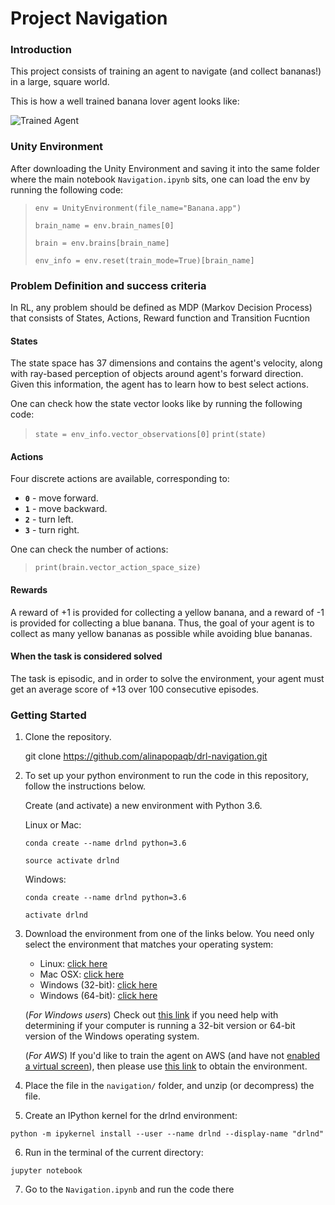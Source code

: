 [//]: # (Image References)

[image1]: https://user-images.githubusercontent.com/10624937/42135619-d90f2f28-7d12-11e8-8823-82b970a54d7e.gif "Trained Agent"

# Project Navigation

### Introduction

This project consists of training an agent to navigate (and collect bananas!) in a large, square world.  

This is how a well trained banana lover agent looks like:

![Trained Agent][image1]

### Unity Environment
After downloading the Unity Environment and saving it into the same folder where the main notebook `Navigation.ipynb` sits, one can load the env by running the following code:

> `env = UnityEnvironment(file_name="Banana.app")`
>
>  `brain_name = env.brain_names[0]`
>
>  `brain = env.brains[brain_name]`
>
>  `env_info = env.reset(train_mode=True)[brain_name]`


### Problem Definition and success criteria
In RL, any problem should be defined as MDP (Markov Decision Process) that consists of States, Actions, Reward function and Transition Fucntion

#### States

The state space has 37 dimensions and contains the agent's velocity, along with ray-based perception of objects around agent's forward direction.  Given this information, the agent has to learn how to best select actions.  

One can check how the state vector looks like by running the following code:

> `state = env_info.vector_observations[0]`
> `print(state)`


#### Actions

Four discrete actions are available, corresponding to:
- **`0`** - move forward.
- **`1`** - move backward.
- **`2`** - turn left.
- **`3`** - turn right.

One can check the number of actions:

> `print(brain.vector_action_space_size)`


#### Rewards

A reward of +1 is provided for collecting a yellow banana, and a reward of -1 is provided for collecting a blue banana.  Thus, the goal of your agent is to collect as many yellow bananas as possible while avoiding blue bananas.  

#### When the task is considered solved

The task is episodic, and in order to solve the environment, your agent must get an average score of +13 over 100 consecutive episodes.


### Getting Started

1. Clone the repository.
   
   git clone https://github.com/alinapopaqb/drl-navigation.git
 
2. To set up your python environment to run the code in this repository, follow the instructions below.
      
      Create (and activate) a new environment with Python 3.6.
      
      Linux or Mac:
      
      `conda create --name drlnd python=3.6`
      
      `source activate drlnd`
      
      Windows:
      
      `conda create --name drlnd python=3.6 `
      
      `activate drlnd`

3. Download the environment from one of the links below.  You need only select the environment that matches your operating system:
    - Linux: [click here](https://s3-us-west-1.amazonaws.com/udacity-drlnd/P1/Banana/Banana_Linux.zip)
    - Mac OSX: [click here](https://s3-us-west-1.amazonaws.com/udacity-drlnd/P1/Banana/Banana.app.zip)
    - Windows (32-bit): [click here](https://s3-us-west-1.amazonaws.com/udacity-drlnd/P1/Banana/Banana_Windows_x86.zip)
    - Windows (64-bit): [click here](https://s3-us-west-1.amazonaws.com/udacity-drlnd/P1/Banana/Banana_Windows_x86_64.zip)
    
    (_For Windows users_) Check out [this link](https://support.microsoft.com/en-us/help/827218/how-to-determine-whether-a-computer-is-running-a-32-bit-version-or-64) if you need help with determining if your computer is running a 32-bit version or 64-bit version of the Windows operating system.

    (_For AWS_) If you'd like to train the agent on AWS (and have not [enabled a virtual screen](https://github.com/Unity-Technologies/ml-agents/blob/master/docs/Training-on-Amazon-Web-Service.md)), then please use [this link](https://s3-us-west-1.amazonaws.com/udacity-drlnd/P1/Banana/Banana_Linux_NoVis.zip) to obtain the environment.

4. Place the file in the `navigation/` folder, and unzip (or decompress) the file. 


5. Create an IPython kernel for the drlnd environment:

`python -m ipykernel install --user --name drlnd --display-name "drlnd"`


6.  Run in the terminal of the current  directory:

`jupyter notebook`

7. Go to the `Navigation.ipynb` and run the code there
